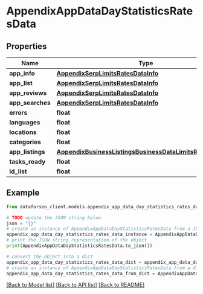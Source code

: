 # AppendixAppDataDayStatisticsRatesData


## Properties

Name | Type | Description | Notes
------------ | ------------- | ------------- | -------------
**app_info** | [**AppendixSerpLimitsRatesDataInfo**](AppendixSerpLimitsRatesDataInfo.md) |  | [optional] 
**app_list** | [**AppendixSerpLimitsRatesDataInfo**](AppendixSerpLimitsRatesDataInfo.md) |  | [optional] 
**app_reviews** | [**AppendixSerpLimitsRatesDataInfo**](AppendixSerpLimitsRatesDataInfo.md) |  | [optional] 
**app_searches** | [**AppendixSerpLimitsRatesDataInfo**](AppendixSerpLimitsRatesDataInfo.md) |  | [optional] 
**errors** | **float** |  | [optional] 
**languages** | **float** |  | [optional] 
**locations** | **float** |  | [optional] 
**categories** | **float** |  | [optional] 
**app_listings** | [**AppendixBusinessListingsBusinessDataLimitsRatesDataInfo**](AppendixBusinessListingsBusinessDataLimitsRatesDataInfo.md) |  | [optional] 
**tasks_ready** | **float** |  | [optional] 
**id_list** | **float** |  | [optional] 

## Example

```python
from dataforseo_client.models.appendix_app_data_day_statistics_rates_data import AppendixAppDataDayStatisticsRatesData

# TODO update the JSON string below
json = "{}"
# create an instance of AppendixAppDataDayStatisticsRatesData from a JSON string
appendix_app_data_day_statistics_rates_data_instance = AppendixAppDataDayStatisticsRatesData.from_json(json)
# print the JSON string representation of the object
print(AppendixAppDataDayStatisticsRatesData.to_json())

# convert the object into a dict
appendix_app_data_day_statistics_rates_data_dict = appendix_app_data_day_statistics_rates_data_instance.to_dict()
# create an instance of AppendixAppDataDayStatisticsRatesData from a dict
appendix_app_data_day_statistics_rates_data_from_dict = AppendixAppDataDayStatisticsRatesData.from_dict(appendix_app_data_day_statistics_rates_data_dict)
```
[[Back to Model list]](../README.md#documentation-for-models) [[Back to API list]](../README.md#documentation-for-api-endpoints) [[Back to README]](../README.md)


